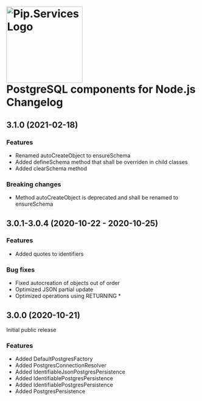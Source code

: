 # <img src="https://uploads-ssl.webflow.com/5ea5d3315186cf5ec60c3ee4/5edf1c94ce4c859f2b188094_logo.svg" alt="Pip.Services Logo" width="200"> <br/> PostgreSQL components for Node.js Changelog

## <a name="3.1.0"></a> 3.1.0 (2021-02-18) 

### Features
* Renamed autoCreateObject to ensureSchema
* Added defineSchema method that shall be overriden in child classes
* Added clearSchema method

### Breaking changes
* Method autoCreateObject is deprecated and shall be renamed to ensureSchema

## <a name="3.0.1-3.0.4"></a> 3.0.1-3.0.4 (2020-10-22 - 2020-10-25) 

### Features
* Added quotes to identifiers

### Bug fixes
* Fixed autocreation of objects out of order
* Optimized JSON partial update
* Optimized operations using RETURNING *

## <a name="3.0.0"></a> 3.0.0 (2020-10-21) 

Initial public release

### Features
* Added DefaultPostgresFactory
* Added PostgresConnectionResolver
* Added IdentifiableJsonPostgresPersistence
* Added IdentifiablePostgresPersistence
* Added IdentifiablePostgresPersistence
* Added PostgresPersistence


